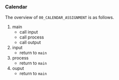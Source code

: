 ### Calendar 

The overview of `00_CALENDAR_ASSIGNMENT` is as follows.
1. main
   - call input
   - call process
   - call output
2. input
   - return to `main`
3. process
   - return to `main`
4. ouput
   - return to `main`